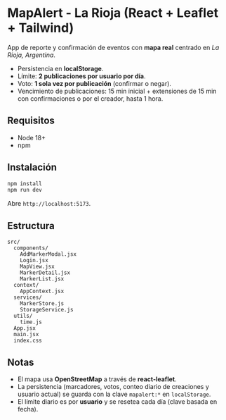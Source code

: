 # MapAlert - La Rioja (React + Leaflet + Tailwind)

App de reporte y confirmación de eventos con **mapa real** centrado en *La Rioja, Argentina*.
- Persistencia en **localStorage**.
- Límite: **2 publicaciones por usuario por día**.
- Voto: **1 sola vez por publicación** (confirmar o negar).
- Vencimiento de publicaciones: 15 min inicial + extensiones de 15 min con confirmaciones o por el creador, hasta 1 hora.

## Requisitos
- Node 18+
- npm

## Instalación
```bash
npm install
npm run dev
```

Abre `http://localhost:5173`.

## Estructura
```
src/
  components/
    AddMarkerModal.jsx
    Login.jsx
    MapView.jsx
    MarkerDetail.jsx
    MarkerList.jsx
  context/
    AppContext.jsx
  services/
    MarkerStore.js
    StorageService.js
  utils/
    time.js
  App.jsx
  main.jsx
  index.css
```

## Notas
- El mapa usa **OpenStreetMap** a través de **react-leaflet**.
- La persistencia (marcadores, votos, conteo diario de creaciones y usuario actual) se guarda con la clave `mapalert:*` en `localStorage`.
- El límite diario es por **usuario** y se resetea cada día (clave basada en fecha).
